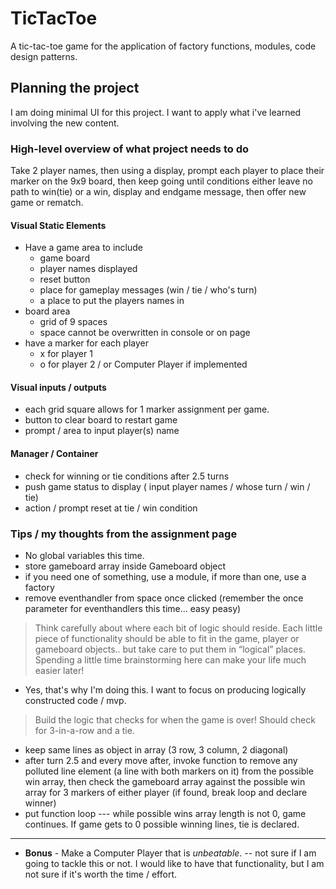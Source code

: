 # TicTacToe

A tic-tac-toe game for the application of factory functions, modules, code design patterns.

## Planning the project

I am doing minimal UI for this project. I want to apply what i've learned involving the new content.

### High-level overview of what project needs to do

Take 2 player names, then using a display, prompt each player to place their marker on the 9x9 board, then keep going until conditions either leave no path to win(tie) or a win, display and endgame message, then offer new game or rematch.

#### Visual Static Elements

- Have a game area to include
  - game board
  - player names displayed
  - reset button
  - place for gameplay messages (win / tie / who's turn)
  - a place to put the players names in
- board area
  - grid of 9 spaces
  - space cannot be overwritten in console or on page
- have a marker for each player
  - x for player 1
  - o for player 2 / or Computer Player if implemented

#### Visual inputs / outputs

- each grid square allows for 1 marker assignment per game.
- button to clear board to restart game
- prompt / area to input player(s) name

#### Manager / Container

- check for winning or tie conditions after 2.5 turns
- push game status to display ( input player names / whose turn / win / tie)  
- action / prompt reset at tie / win condition

### Tips / my thoughts from the assignment page

- No global variables this time.
- store gameboard array inside Gameboard object
- if you need one of something, use a module, if more than one, use a factory
- remove eventhandler from space once clicked (remember the once parameter for eventhandlers this time... easy peasy)

> Think carefully about where each bit of logic should reside. Each little piece of functionality should be able to fit in the game, player or gameboard objects.. but take care to put them in “logical” places. Spending a little time brainstorming here can make your life much easier later!

- Yes, that's why I'm doing this. I want to focus on producing logically constructed code / mvp.

> Build the logic that checks for when the game is over! Should check for 3-in-a-row and a tie.

- keep same lines as object in array (3 row, 3 column, 2 diagonal)
- after turn 2.5 and every move after,  invoke function to remove any polluted line element (a line with both markers on it) from the possible win array, then check the gameboard array against the possible win array for 3 markers of either player (if found, break loop and declare winner)
- put function loop --- while possible wins array length is not 0, game continues.  If game gets to 0 possible winning lines, tie is declared.

---

- __Bonus__ - Make a Computer Player that is _unbeatable_.  -- not sure if I am going to tackle this or not. I would like to have that functionality, but I am not sure if it's worth the time / effort.
